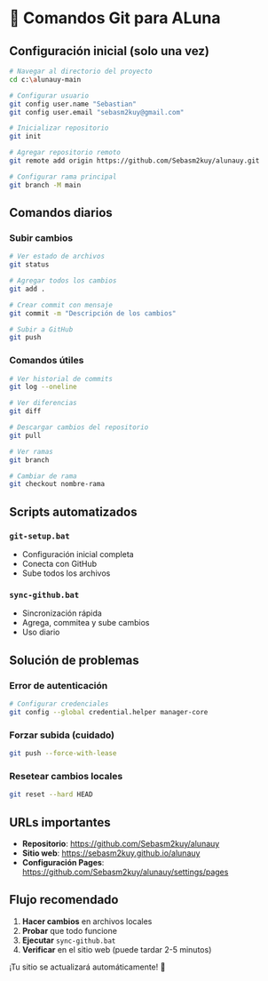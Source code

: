 # 🔧 Comandos Git para ALuna

## Configuración inicial (solo una vez)

```bash
# Navegar al directorio del proyecto
cd c:\alunauy-main

# Configurar usuario
git config user.name "Sebastian"
git config user.email "sebasm2kuy@gmail.com"

# Inicializar repositorio
git init

# Agregar repositorio remoto
git remote add origin https://github.com/Sebasm2kuy/alunauy.git

# Configurar rama principal
git branch -M main
```

## Comandos diarios

### Subir cambios
```bash
# Ver estado de archivos
git status

# Agregar todos los cambios
git add .

# Crear commit con mensaje
git commit -m "Descripción de los cambios"

# Subir a GitHub
git push
```

### Comandos útiles
```bash
# Ver historial de commits
git log --oneline

# Ver diferencias
git diff

# Descargar cambios del repositorio
git pull

# Ver ramas
git branch

# Cambiar de rama
git checkout nombre-rama
```

## Scripts automatizados

### `git-setup.bat`
- Configuración inicial completa
- Conecta con GitHub
- Sube todos los archivos

### `sync-github.bat`
- Sincronización rápida
- Agrega, commitea y sube cambios
- Uso diario

## Solución de problemas

### Error de autenticación
```bash
# Configurar credenciales
git config --global credential.helper manager-core
```

### Forzar subida (cuidado)
```bash
git push --force-with-lease
```

### Resetear cambios locales
```bash
git reset --hard HEAD
```

## URLs importantes

- **Repositorio**: https://github.com/Sebasm2kuy/alunauy
- **Sitio web**: https://sebasm2kuy.github.io/alunauy
- **Configuración Pages**: https://github.com/Sebasm2kuy/alunauy/settings/pages

## Flujo recomendado

1. **Hacer cambios** en archivos locales
2. **Probar** que todo funcione
3. **Ejecutar** `sync-github.bat`
4. **Verificar** en el sitio web (puede tardar 2-5 minutos)

¡Tu sitio se actualizará automáticamente! 🚀